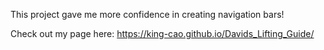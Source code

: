 This project gave me more confidence in creating navigation bars!



Check out my page here: https://king-cao.github.io/Davids_Lifting_Guide/
